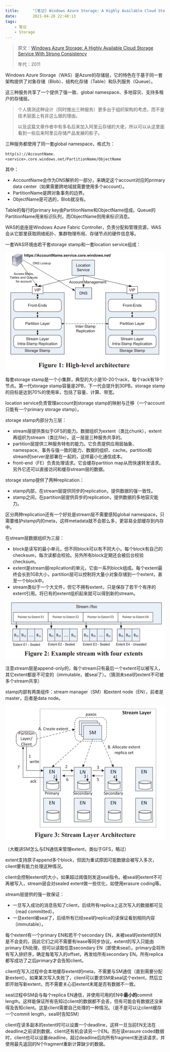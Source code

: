 ```yaml
---
title:      "[笔记] Windows Azure Storage: A Highly Available Cloud Storage Service With Strong Consistency"
date:       2021-04-28 22:48:13
tags:
    - 笔记
    - Storage
---
```


> 原文：[Windows Azure Storage: A Highly Available Cloud Storage Service With Strong Consistency](https://dl.acm.org/doi/abs/10.1145/2043556.2043571)
>
> 年代：2011

Windows Azure Storage（WAS）是Azure的存储层，它的特色在于基于同一套架构提供了对象存储（Blob）、结构化存储（Table）和队列服务（Queue）。

这三种服务共享了一个提供了强一致、global namespace、多地容灾、支持多租户的存储层。

> 个人猜测这种设计（同时推出三种服务）更多出于组织架构的考虑，而不是技术层面上有非这么做的理由。
> 
> 以及这篇文章作者中有多名后来加入阿里云存储的大佬，所以可以从这里面看到一些后来阿里云存储产品发展的影子。

<!--more-->

三种服务都使用了同一套global namespace，格式为：

```
http(s)://AccountName.<service>.core.windows.net/PartitionName/ObjectName
```

其中：
- AccountName会作为DNS解析的一部分，来确定这个account对应的primary data center（如果需要跨地域就需要使用多个account）。
- PartitionName是跨对象事务的边界。
- ObjectName是可选的，Blob就没有。

Table的每行的primary key由PartitionName和ObjectName组成。Queue的PartitionName用来标识队列，而ObjectName则用来标识消息。

WAS的底座是Windows Azure Fabric Controller，负责分配和管理资源，WAS会从它那里获取网络拓扑、集群物理布局、存储节点的硬件信息等。

一套WAS环境由若干套storage stamp和一套location service组成：

![](/images/2021-05/was-01.png)

每套storage stamp是一个小集群，典型的大小是10-20个rack，每个rack有18个节点。第一代storage stamp容量是2PB，下一代会提升到30PB。storage stamp的目标是达到70%的使用率，包括了容量、计算、带宽。

location service负责管理account到storage stamp的映射与迁移（一个account只能有一个primary storage stamp）。

storage stamp内部分为三层：
- stream层提供类似于GFS的能力。数据组织为extent（类比chunk），extent再组织为stream（类比file）。这一层是三种服务共享的。
- partition层提供三种服务特有的能力。它负责提供应用层抽象、namespace、事务与强一致的能力、数据的组织、cache。partition和stream的server是部署在一起的，这样最小化通信成本。
- front-end（FE）负责处理请求。它会缓存partition map从而快速转发请求。另外它还可以直接访问和缓存stream层的数据。

storage stamp提供了两种replication：
- stamp内部，在stream层提供同步的replication，提供数据的强一致性。
- stamp之间，在partition层提供异步的replication，提供数据的多地容灾能力。

区分两种replication还有一个好处是stream层不需要感知global namespace，只需要维护stamp内的meta，这样metadata就不会那么多，更容易全部缓存到内存中。

在stream层数据组织为三层：
- block是读写的最小单元，但不同block可以有不同大小。每个block有自己的checksum，每次读都会校验。另外所有block定期还会被后台校验checksum。
- extent是stream层replication的单元，它由一系列block组成。每个extent最终会长到1GB大小，partition层可以控制将大量小对象存储到一个extent，甚至一个block中。
- stream类似于一个大文件，但它不拥有extent，只是保存了若干个有序的extent引用。将已有的extent组织起来就可以得到新的stream。

![](/images/2021-05/was-02.png)

注意stream层是append-only的，每个stream只有最后一个extent可以被写入，其它extent都是不可变的（immutable，被seal了）。（猜测未seal的extent不可被多个stream共享）

stamp内部有两类组件：stream manager（SM）和extent node（EN），前者是master，后者是data node。

![](/images/2021-05/was-03.png)

（大概讲SM怎么与EN通信来管理extent，类似于GFS，略过）

extent支持原子append多个block，但因为重试原因可能数据会被写入多次，client要有能力处理这种情况。

client会控制extent的大小，如果超过阈值则发送seal指令。被seal的extent不可再被写入，stream层会对sealed extent做一些优化，如使用erasure coding等。

stream层提供的强一致保证：
- 一旦写入成功的消息告知了client，后续所有replica上这次写入的数据都可见（read committed）。
- 一旦extent被seal了，后续所有已经seal的replica的读保证看到相同内容（immutable）。

每个extent有一个primary EN和若干个secondary EN，未被seal的extent的EN是不会变的，因此它们之间不需要有lease等同步协议。extent的写入只能由primary EN处理，但可以读取任意secondary EN（即使未seal）。primary会将所有写入排好序，确定每笔写入的offset，再发给所有secondary EN。所有replica都写成功了之后primary才会告知client。

client在写入过程中会本地缓存extent的meta，不需要与SM通信（直到需要分配新extent）。如果某次写入失败了，client可以要求SM来seal这个extent，然后立即开始写新extent，而不需要关心旧extent末尾是否有数据不一致。

seal过程中SM会与每个replica EN通信，并使用可用的EN中**最小的**commit length。这样能保证所有告知过client的数据都不会丢，但有可能会有数据还没来得及告知client。这是client需要自己处理的一种情况。（是不是可以让client缓存一个commit length，seal时告知SM）

client在读多副本的extent时可以设置一个deadline，这样一旦当前EN无法在deadline之前读到数据，client还有机会读另一个EN。而在读erasure coded数据时，client也可以设置deadline，超过deadline后向所有fragment发送读请求，并使用最先返回的N个fragment重新计算缺少的数据。

